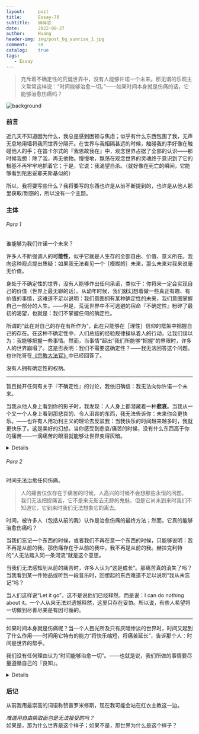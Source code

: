 ```yaml
---
layout:     post
title:      Essay-70
subtitle:   碎碎念
date:       2022-08-27
author:     Huang
header-img: img/post_bg_sunrise_1.jpg
comment:    50
catalog:    true
tags:
   - Essay
---
```


> 充斥着不确定性的荒诞世界中，没有人能够许诺一个未来。那无谓的乐观主义常常这样说：“时间能够治愈一切。”——如果时间本身就是伤痛的话，它能够治愈伤痛吗？

![background](https://huang-feiyu.github.io/img/post_bg_sunrise_1.jpg)

### 前言

近几天不知道因为什么，我总是感到困顿与焦虑；似乎有什么东西包围了我，无声无息地用墙将我同世界分隔开。在世界与我相隔甚远的时候，触碰我的手好像在触碰他人的手；在笛卡尔式的『我思故我在』中，观念世界占据了全部的认识——那时候我想：除了我，再无他物。慢慢地，飘荡在观念世界的灵魂终于意识到了它的根基不再牢牢地抓着它；于是，它说：我渴望自杀。（就好像在死亡的瞬间，它能够看到陀思妥耶夫斯基似的）

所以，我将要写些什么？我将要写的东西也许是从前不断提到的，也许是从他人那里获取/剽窃的，所以没有一个主题。

### 主体

###### Para 1

谁能够为我们许诺一个未来？

许多人不断强调人的**可能性**，似乎它就是人生存的全部自由、价值、意义所在。我向这种观点提出质疑：如果我无法看见一个［模糊的］未来，那么未来对我来说毫无价值。

身处于不确定性的世界，没有人能够作出任何承诺，类似于：你将来一定会实现自己的价值（世界上最无聊的话）。从幼年时候，我们就幻想着做一些真正有趣、有价值的事情，这难道不足以说明：我们意图拥有某种确定性的未来，我们意图掌握自己一部分的人生。——但是，荒诞世界中不可逃避的宿命『不确定性』粉碎了最初的渴望，也就是：我们不掌握任何的确定性。

所谓的“此在对自己的存在有所作为”，此在只能够在［理性］信仰的框架中把握自己的存在。在这种不确定性中，人们总结的经验规律操纵着人的行动，让我们误以为：我能够把握一些事情。然而，当事情“超出”我们所能够“把握”的界限时，许多人的世界崩塌了。这是否表明：我们不需要这确定性？——我无法回答这个问题。也许陀哥在[《宗教大法官》](https://huangfeiyu.blogspot.com/2021/08/blog-post.html)中已经回答了。

没有人拥有确定性的权柄。

---

暂且抛开任何有关于『不确定性』的讨论，我依旧确信：我无法向你许诺一个未来。

当我从他人身上看到你的影子时，我发现：人人身上都潜藏着一种**悲哀**。当我从一个又一个人身上看到那悲哀的、令人沮丧的东西，我无法告诉你：未来你会更快乐。——也许有人用功利主义的理论去反驳我：当我快乐的时间越来越多时，我就更快乐了。这是美好的幻想。当你感受到悲哀/痛苦的时候，没有什么东西高于你的痛苦——一滴痛苦的眼泪就能够让世界变得灰暗。

<details>——怎么感觉这一部分有点像带有悲哀色彩的情书……<s>不要灰心</s></details>

###### Para 2

时间无法治愈任何伤痛。

> 人的痛苦仅仅存在于痛苦的时候，人高兴的时候不会想那些永恒的问题。<br/>我们无法把捉痛苦，它不是来无影去无踪的鬼魅，但是它尚未到来时我们不知道它，它到来时我们无法想象它的离去。

时间，被许多人（包括从前的我）认作是治愈伤痛的最终方法；然而，它真的能够治愈伤痛吗？

当我们忘记一个东西的时候，或者我们不再在意一个东西的时候，只能够说明：我不再是从前的我。那伤痛存在于从前的我中，我不再是从前的我。赫拉克利特的“人无法踏入同一条河流”就是这个意思。

当我们无法感知到从前的痛苦时，许多人认为“这是成长”。那痛苦真的消失了吗？当我看到某一件物品或听到一段音乐时，回想起的东西难道不足以说明“我从未忘记”吗？

当人们这样说“Let it go”，这不是说他们已经释然，而是说：I can do nothing about it。一个人从来无法对遗憾释然，这里只存在妥协。所以说，有些人希望将一切做到尽善尽美是有因可循的。

---

如果时间本身就是伤痛呢？当一个人目光所及只有灰暗惨淡的世界时，时间又起到了什么作用——时间用它特有的能力“将快乐缩短，将痛苦延长”，告诉那个人：时间是世界的帮手。

我们没有任何理由认为“时间能够治愈一切”。——也就是说，我们所做的事情要尽量遵循自己的『良知』。

<details>突然想到了《遮天》中的“他年我若为青帝，报与桃花一处开”。也许显得有些过度解读，但是我依旧认为青帝看到桃花是最典型的痛苦。</details>

### 后记

从前我用最崇高的词语称赞普罗米修斯，现在我可能会站在红衣主教这一边。

*难道用自由换取面包是无法接受的吗？*<br/>如果是，那为什么世界是这个样子；如果不是，那世界为什么是这个样子？
